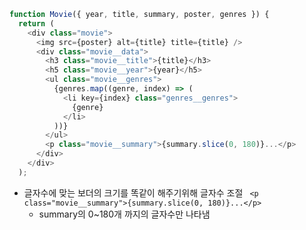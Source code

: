 ```js
function Movie({ year, title, summary, poster, genres }) {
  return (
    <div class="movie">
      <img src={poster} alt={title} title={title} />
      <div class="movie__data">
        <h3 class="movie__title">{title}</h3>
        <h5 class="movie__year">{year}</h5>
        <ul class="movie__genres">
          {genres.map((genre, index) => (
            <li key={index} class="genres__genres">
              {genre}
            </li>
          ))}
        </ul>
        <p class="movie__summary">{summary.slice(0, 180)}...</p>
      </div>
    </div>
  );
  ```
  * 글자수에 맞는 보더의 크기를 똑같이 해주기위해 글자수 조절
  ` <p class="movie__summary">{summary.slice(0, 180)}...</p>`
    * summary의 0~180개 까지의 글자수만 나타냄